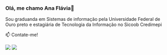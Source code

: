 ### Olá, me chamo Ana Flávia👋

Sou graduanda em Sistemas de informação pela Universidade Federal de Ouro preto e estagiária de Tecnologia da Informação no Sicoob Credimepi

<!--
🔭 Minhas estatísticas <br>
<div>
<a href="https://github.com/anaflaviapizati">
<img loading="lazy" height="90em" src="https://github-readme-stats.vercel.app/api/top-langs/?username=anaflaviapizati&layout=compact&langs_count=7&theme=dracula"/>
<img loading="lazy" height="90em" src="https://github-readme-stats.vercel.app/api?username=anaflaviapizati&show_icons=true&theme=dracula&include_all_commits=true&count_private=true"/>
</div>
!-->
<div>


📫 Contate-me! <br><br>
<a href = "mailto:anaflaviapizati@hotmail.com"><img loading="lazy" src="https://img.shields.io/badge/Gmail-D14836?style=for-the-badge&logo=gmail&logoColor=white" target="_blank"></a>
<a href="https://www.linkedin.com/in/anaflaviapizati" target="_blank"><img loading="lazy" src="https://img.shields.io/badge/-LinkedIn-%230077B5?style=for-the-badge&logo=linkedin&logoColor=white" target="_blank"></a>   
</div>

